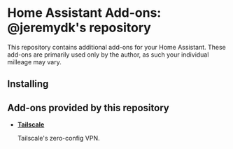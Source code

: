 # Home Assistant Add-ons: @jeremydk's repository

This repository contains additional add-ons for your Home Assistant.
These add-ons are primarily used only by the author, as such your individual milleage may vary.

## Installing


## Add-ons provided by this repository

- **[Tailscale](/tailscale/README.md)**

    Tailscale's zero-config VPN.
